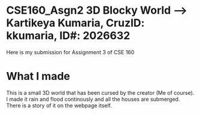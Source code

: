 # CSE160_Asgn2 3D Blocky World --> Kartikeya Kumaria, CruzID: kkumaria, ID#: 2026632
Here is my submission for Assignment 3 of CSE 160

# What I made
This is a small 3D world that has been cursed by the creator (Me of course). I made it rain and flood continously and all the houses are submerged. There is a story of it on the webpage itself.